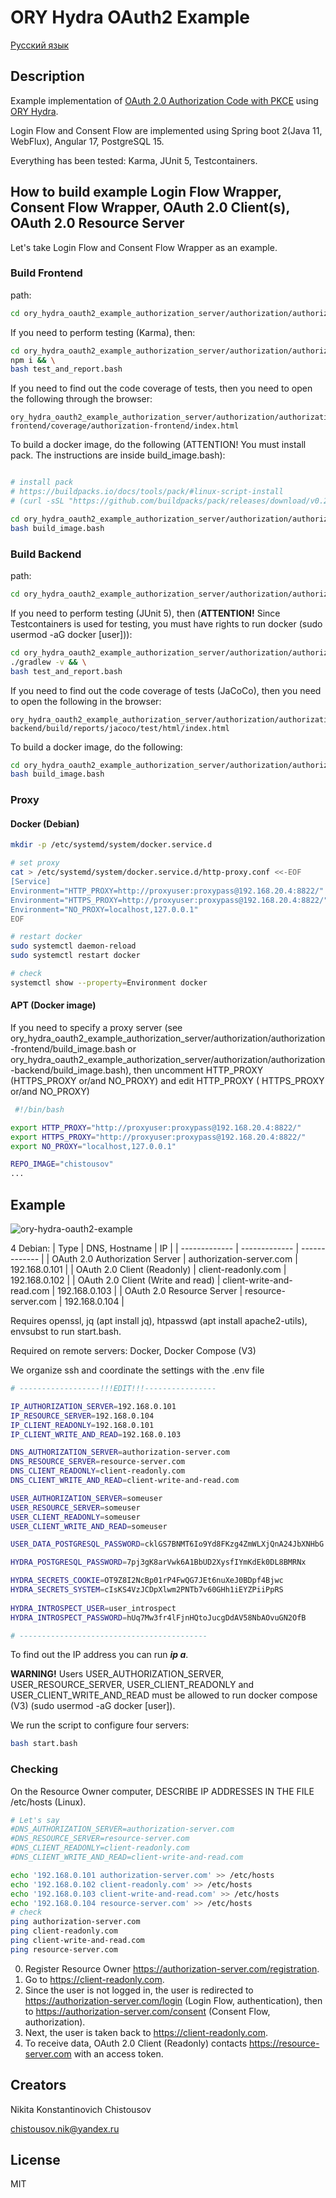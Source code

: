 # **ORY Hydra OAuth2 Example**

[Русский язык](README_RUS.md)

## Description

Example implementation of [OAuth 2.0 Authorization Code with PKCE](https://www.ory.sh/docs/oauth2-oidc/authorization-code-flow) using [ORY Hydra](https://www.ory.sh/hydra/).

Login Flow and Consent Flow are implemented using Spring boot 2(Java 11, WebFlux), Angular 17, PostgreSQL 15.

Everything has been tested: Karma, JUnit 5, Testcontainers.

## How to build example Login Flow Wrapper, Consent Flow Wrapper,  OAuth 2.0 Client(s), OAuth 2.0 Resource Server

Let's take Login Flow and Consent Flow Wrapper as an example.

### Build Frontend

path:

```bash
cd ory_hydra_oauth2_example_authorization_server/authorization/authorization-frontend/
```

If you need to perform testing (Karma), then:

```bash
cd ory_hydra_oauth2_example_authorization_server/authorization/authorization-frontend/ && \
npm i && \
bash test_and_report.bash
```

If you need to find out the code coverage of tests, then you need to open the following through the browser:

```text
ory_hydra_oauth2_example_authorization_server/authorization/authorization-frontend/coverage/authorization-frontend/index.html
```

To build a docker image, do the following (ATTENTION! You must install pack. The instructions are inside build_image.bash):

```bash

# install pack
# https://buildpacks.io/docs/tools/pack/#linux-script-install
# (curl -sSL "https://github.com/buildpacks/pack/releases/download/v0.29.0/pack-v0.29.0-linux.tgz" | sudo tar -C /usr/local/bin/ --no-same-owner -xzv pack)

cd ory_hydra_oauth2_example_authorization_server/authorization/authorization-frontend/ && \
bash build_image.bash
```

### Build Backend

path:

```bash
cd ory_hydra_oauth2_example_authorization_server/authorization/authorization-backend/
```

If you need to perform testing (JUnit 5), then (**ATTENTION!** Since Testcontainers is used for testing, you must have rights to run docker (sudo usermod -aG docker \[user\])):

```bash
cd ory_hydra_oauth2_example_authorization_server/authorization/authorization-backend/ && \
./gradlew -v && \
bash test_and_report.bash
```

If you need to find out the code coverage of tests (JaCoCo), then you need to open the following in the browser:

```text
ory_hydra_oauth2_example_authorization_server/authorization/authorization-backend/build/reports/jacoco/test/html/index.html
```

To build a docker image, do the following:

```bash
cd ory_hydra_oauth2_example_authorization_server/authorization/authorization-backend/ && \
bash build_image.bash
```

### Proxy

#### Docker (Debian)

```bash
mkdir -p /etc/systemd/system/docker.service.d

# set proxy
cat > /etc/systemd/system/docker.service.d/http-proxy.conf <<-EOF
[Service]
Environment="HTTP_PROXY=http://proxyuser:proxypass@192.168.20.4:8822/"
Environment="HTTPS_PROXY=http://proxyuser:proxypass@192.168.20.4:8822/"
Environment="NO_PROXY=localhost,127.0.0.1"
EOF

# restart docker
sudo systemctl daemon-reload
sudo systemctl restart docker

# check
systemctl show --property=Environment docker

```

#### APT (Docker image)

If you need to specify a proxy server (see ory_hydra_oauth2_example_authorization_server/authorization/authorization-frontend/build_image.bash or ory_hydra_oauth2_example_authorization_server/authorization/authorization-backend/build_image.bash), then uncomment HTTP_PROXY (HTTPS_PROXY or/and NO_PROXY) and edit HTTP_PROXY ( HTTPS_PROXY or/and NO_PROXY)

```bash
 #!/bin/bash

export HTTP_PROXY="http://proxyuser:proxypass@192.168.20.4:8822/"
export HTTPS_PROXY="http://proxyuser:proxypass@192.168.20.4:8822/"
export NO_PROXY="localhost,127.0.0.1"

REPO_IMAGE="chistousov"
...

```

## Example

![ory-hydra-oauth2-example](ory-hydra-oauth2-example.png)

4 Debian:
| Type                                           | DNS, Hostname             | IP            |
| -------------                                  | -------------             | ------------- |
| OAuth 2.0 Authorization Server                 | authorization-server.com  | 192.168.0.101 |
| OAuth 2.0 Client (Readonly)                    | client-readonly.com       | 192.168.0.102 |
| OAuth 2.0 Client (Write and read)              | client-write-and-read.com | 192.168.0.103 |
| OAuth 2.0 Resource Server                      | resource-server.com       | 192.168.0.104 |

Requires openssl, jq (apt install jq), htpasswd (apt install apache2-utils), envsubst to run start.bash.

Required on remote servers: Docker, Docker Compose (V3)

We organize ssh and coordinate the settings with the .env file
```bash
# ------------------!!!EDIT!!!----------------

IP_AUTHORIZATION_SERVER=192.168.0.101
IP_RESOURCE_SERVER=192.168.0.104
IP_CLIENT_READONLY=192.168.0.101
IP_CLIENT_WRITE_AND_READ=192.168.0.103

DNS_AUTHORIZATION_SERVER=authorization-server.com
DNS_RESOURCE_SERVER=resource-server.com
DNS_CLIENT_READONLY=client-readonly.com
DNS_CLIENT_WRITE_AND_READ=client-write-and-read.com

USER_AUTHORIZATION_SERVER=someuser
USER_RESOURCE_SERVER=someuser
USER_CLIENT_READONLY=someuser
USER_CLIENT_WRITE_AND_READ=someuser

USER_DATA_POSTGRESQL_PASSWORD=cklGS7BNMT6Io9Yd8FKzg4ZmWLXjQnA24JbXNHbG

HYDRA_POSTGRESQL_PASSWORD=7pj3gK8arVwk6A1BbUD2XysfIYmKdEk0DL8BMRNx

HYDRA_SECRETS_COOKIE=OT9Z8I2NcBp01rP4FwQG7JEt6nuXeJ0BDpf4Bjwc
HYDRA_SECRETS_SYSTEM=cIsKS4VzJCDpXlwm2PNTb7v60GHh1iEYZPiiPpRS
    
HYDRA_INTROSPECT_USER=user_introspect
HYDRA_INTROSPECT_PASSWORD=hUq7Mw3fr4lFjnHQtoJucgDdAV58NbAOvuGN2OfB

# ------------------------------------------

```

To find out the IP address you can run ***ip a***.

**WARNING!** Users USER_AUTHORIZATION_SERVER, USER_RESOURCE_SERVER, USER_CLIENT_READONLY and USER_CLIENT_WRITE_AND_READ must be allowed to run docker compose (V3) (sudo usermod -aG docker \[user\]).

We run the script to configure four servers:
```bash
bash start.bash
```

### Checking

On the Resource Owner computer, DESCRIBE IP ADDRESSES IN THE FILE /etc/hosts (Linux).

```bash
# Let's say
#DNS_AUTHORIZATION_SERVER=authorization-server.com
#DNS_RESOURCE_SERVER=resource-server.com
#DNS_CLIENT_READONLY=client-readonly.com
#DNS_CLIENT_WRITE_AND_READ=client-write-and-read.com

echo '192.168.0.101 authorization-server.com' >> /etc/hosts
echo '192.168.0.102 client-readonly.com' >> /etc/hosts
echo '192.168.0.103 client-write-and-read.com' >> /etc/hosts
echo '192.168.0.104 resource-server.com' >> /etc/hosts
# check
ping authorization-server.com
ping client-readonly.com
ping client-write-and-read.com
ping resource-server.com
```

0. Register Resource Owner <https://authorization-server.com/registration>.
1. Go to <https://client-readonly.com>.
2. Since the user is not logged in, the user is redirected to <https://authorization-server.com/login> (Login Flow, authentication), then to <https://authorization-server.com/consent> (Consent Flow, authorization).
3. Next, the user is taken back to <https://client-readonly.com>.
4. To receive data, OAuth 2.0 Client (Readonly) contacts <https://resource-server.com> with an access token.

## Creators

Nikita Konstantinovich Chistousov

<chistousov.nik@yandex.ru>

## License

MIT
